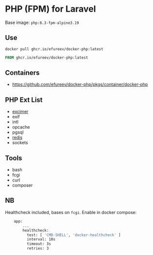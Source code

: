 # PHP (FPM) for Laravel

Base image: `php:8.3-fpm-alpine3.19`

## Use

```shell
docker pull ghcr.io/efureev/docker-php:latest
```

```dockerfile
FROM ghcr.io/efureev/docker-php:latest
```

## Containers

- https://github.com/efureev/docker-php/pkgs/container/docker-php

## PHP Ext List

- [excimer](https://pecl.php.net/package/excimer)
- exif
- intl
- opcache
- pgsql
- [redis](https://pecl.php.net/package/redis)
- sockets

## Tools

- bash
- fcgi
- curl
- composer

## NB

Healthcheck included, bases on `fcgi`.
Enable in docker compose:

```dockerfile
    app:
        ...
        healthcheck:
          test: [ 'CMD-SHELL', 'docker-healthcheck' ]
          interval: 10s
          timeout: 3s
          retries: 3
```
